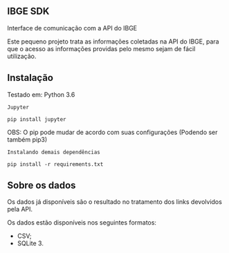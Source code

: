 ## IBGE SDK

Interface de comunicação com a API do IBGE 

Este pequeno projeto trata as informações coletadas na API do IBGE, para que o acesso as informações providas pelo mesmo sejam de fácil utilização.

## Instalação

Testado em: Python 3.6

<code>Jupyter</code>

```shell
pip install jupyter
```

OBS: O pip pode mudar de acordo com suas configurações (Podendo ser também pip3)

<code>Instalando demais dependências</code>

```shell
pip install -r requirements.txt
```


## Sobre os dados

Os dados já disponíveis são o resultado no tratamento dos links devolvidos pela API.

Os dados estão disponíveis nos seguintes formatos:
- CSV;
- SQLite 3.